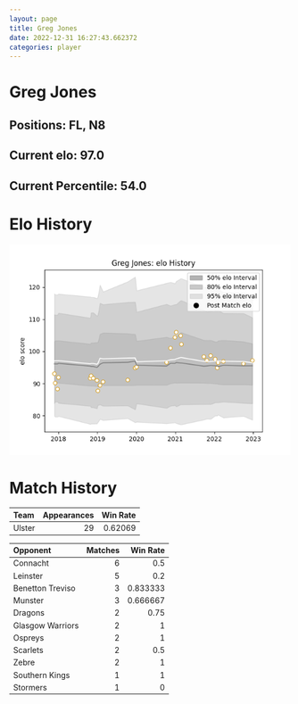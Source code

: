 ```yaml
---  
layout: page  
title: Greg Jones  
date: 2022-12-31 16:27:43.662372  
categories: player  
---
```

# Greg Jones

## Positions: FL, N8

## Current elo: 97.0

## Current Percentile: 54.0

# Elo History


![elo history](history_GregJones.png)
# Match History


| Team   |   Appearances |   Win Rate |
|:-------|--------------:|-----------:|
| Ulster |            29 |    0.62069 |

| Opponent         |   Matches |   Win Rate |
|:-----------------|----------:|-----------:|
| Connacht         |         6 |   0.5      |
| Leinster         |         5 |   0.2      |
| Benetton Treviso |         3 |   0.833333 |
| Munster          |         3 |   0.666667 |
| Dragons          |         2 |   0.75     |
| Glasgow Warriors |         2 |   1        |
| Ospreys          |         2 |   1        |
| Scarlets         |         2 |   0.5      |
| Zebre            |         2 |   1        |
| Southern Kings   |         1 |   1        |
| Stormers         |         1 |   0        |